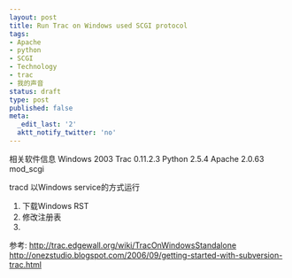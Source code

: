 ```yaml
---
layout: post
title: Run Trac on Windows used SCGI protocol
tags:
- Apache
- python
- SCGI
- Technology
- trac
- 我的声音
status: draft
type: post
published: false
meta:
  _edit_last: '2'
  aktt_notify_twitter: 'no'
---
```

相关软件信息
Windows 2003
Trac 0.11.2.3
Python 2.5.4
Apache 2.0.63
mod_scgi

tracd 以Windows service的方式运行
1. 下载Windows RST
2. 修改注册表
3.


参考:
http://trac.edgewall.org/wiki/TracOnWindowsStandalone
http://onezstudio.blogspot.com/2006/09/getting-started-with-subversion-trac.html
